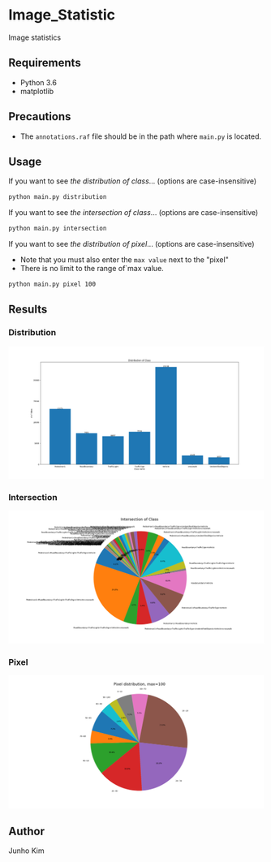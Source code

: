 # Image_Statistic
Image statistics


## Requirements
* Python 3.6
* matplotlib

## Precautions
* The `annotations.raf` file should be in the path where `main.py` is located.

## Usage
If you want to see *the distribution of class*... (options are case-insensitive)
```bash
python main.py distribution
```

If you want to see *the intersection of class*... (options are case-insensitive)
```bash
python main.py intersection
```

If you want to see *the distribution of pixel*... (options are case-insensitive)
* Note that you must also enter the `max value` next to the "pixel"
* There is no limit to the range of`max value.
```bash
python main.py pixel 100
```

## Results
### Distribution
![Distribution](./assests/distribution.png)

### Intersection
![Intersection](./assests/intersection.png)

### Pixel
![Pixel](./assests/pixel.png)

## Author
Junho Kim
